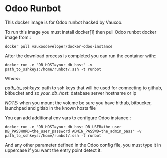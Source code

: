 Odoo Runbot
===========

This docker image is for Odoo runbot hacked by Vauxoo.

To run this image you must install docker[1] then pull Odoo runbot docker image from::

    docker pull vauxoodeveloper/docker-odoo-instance

After the download process is completed you can run the container with::

    docker run -e "DB_HOST=your_db_host" -v path_to_sshkeys:/home/runbot/.ssh -t runbot

Where:

*path_to_sshkeys*: path to ssh keys that will be used for connecting to github, bitbucket and so
*your_db_host*: database server hostname or ip

*NOTE:* when you mount the volume be sure you have hithub, bitbucker, launchpad and gitlab in the known hosts file

You can add additional env vars to configure Odoo instance::

    docker run -e "DB_HOST=your_db_host DB_USER=the_user DB_PASSWORD=the_user_password ADMIN_PASSWD=the_admin_pass" -v path_to_sshkeys:/home/runbot/.ssh -t runbot

And any other parameter defined in the Odoo config file, you must type it in uppercase if you want the entry point detect it.